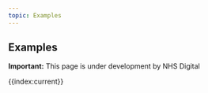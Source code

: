 ```yaml
---
topic: Examples
---
```

## Examples

  <div markdown="span" class="alert alert-warning" role="alert"><i class="fa fa-warning"></i><b> Important:</b> This page is under development by NHS Digital</div>
  
{{index:current}}



